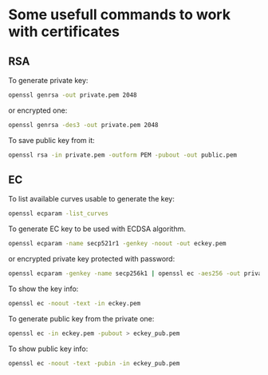 # Some usefull commands to work with certificates

## RSA

To generate private key:

```BASH
openssl genrsa -out private.pem 2048
```

or encrypted one:

```BASH
openssl genrsa -des3 -out private.pem 2048
```

To save public key from it:

```BASH
openssl rsa -in private.pem -outform PEM -pubout -out public.pem
```

## EC

To list available curves usable to generate the key:

```BASH
openssl ecparam -list_curves
```

To generate EC key to be used with ECDSA algorithm.

```BASH
openssl ecparam -name secp521r1 -genkey -noout -out eckey.pem
```

or encrypted private key protected with password:

```BASH
openssl ecparam -genkey -name secp256k1 | openssl ec -aes256 -out privatekey.pem
```

To show the key info:

```BASH
openssl ec -noout -text -in eckey.pem
```

To generate public key from the private one:

```BASH
openssl ec -in eckey.pem -pubout > eckey_pub.pem
```

To show public key info:

```BASH
openssl ec -noout -text -pubin -in eckey_pub.pem
```
